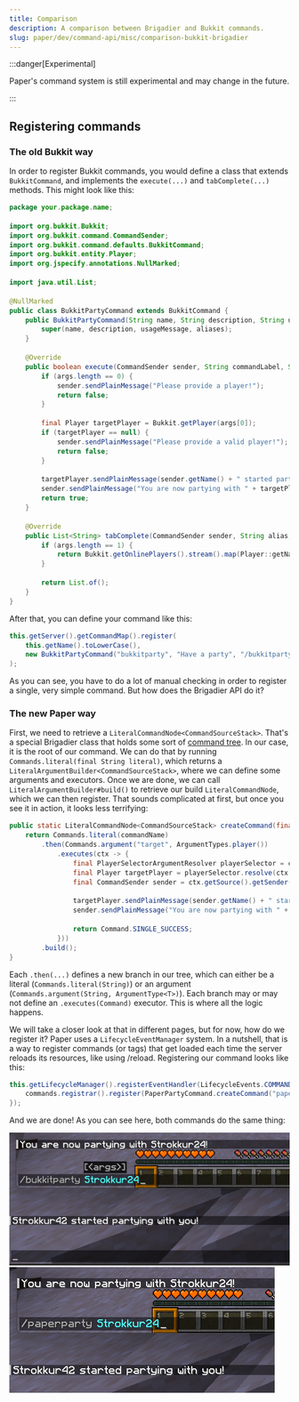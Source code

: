 ```yaml
---
title: Comparison
description: A comparison between Brigadier and Bukkit commands.
slug: paper/dev/command-api/misc/comparison-bukkit-brigadier
---
```


:::danger[Experimental]

Paper's command system is still experimental and may change in the future.

:::

## Registering commands
### The old Bukkit way

In order to register Bukkit commands, you would define a class that extends `BukkitCommand`, and implements the `execute(...)` and `tabComplete(...)`
methods. This might look like this:
```java title="BukkitPartyCommand.java"
package your.package.name;

import org.bukkit.Bukkit;
import org.bukkit.command.CommandSender;
import org.bukkit.command.defaults.BukkitCommand;
import org.bukkit.entity.Player;
import org.jspecify.annotations.NullMarked;

import java.util.List;

@NullMarked
public class BukkitPartyCommand extends BukkitCommand {
    public BukkitPartyCommand(String name, String description, String usageMessage, List<String> aliases) {
        super(name, description, usageMessage, aliases);
    }

    @Override
    public boolean execute(CommandSender sender, String commandLabel, String[] args) {
        if (args.length == 0) {
            sender.sendPlainMessage("Please provide a player!");
            return false;
        }

        final Player targetPlayer = Bukkit.getPlayer(args[0]);
        if (targetPlayer == null) {
            sender.sendPlainMessage("Please provide a valid player!");
            return false;
        }

        targetPlayer.sendPlainMessage(sender.getName() + " started partying with you!");
        sender.sendPlainMessage("You are now partying with " + targetPlayer.getName() + "!");
        return true;
    }

    @Override
    public List<String> tabComplete(CommandSender sender, String alias, String[] args) throws IllegalArgumentException {
        if (args.length == 1) {
            return Bukkit.getOnlinePlayers().stream().map(Player::getName).toList();
        }

        return List.of();
    }
}
```

After that, you can define your command like this:

```java title="PluginClass.java"
this.getServer().getCommandMap().register(
    this.getName().toLowerCase(),
    new BukkitPartyCommand("bukkitparty", "Have a party", "/bukkitparty <player>", List.of())
);
```

As you can see, you have to do a lot of manual checking in order to register a single, very simple command. But how does
the Brigadier API do it?

### The new Paper way
First, we need to retrieve a `LiteralCommandNode<CommandSourceStack>`. That's a special Brigadier class that holds some sort of [command tree](../basics/command-tree).
In our case, it is the root of our command. We can do that by running `Commands.literal(final String literal)`, which returns a
`LiteralArgumentBuilder<CommandSourceStack>`, where we can define some arguments and executors. Once we are done, we can call
`LiteralArgumentBuilder#build()` to retrieve our build `LiteralCommandNode`, which we can then register. That sounds complicated at first,
but once you see it in action, it looks less terrifying:

```java title="PaperPartyCommand.java"
public static LiteralCommandNode<CommandSourceStack> createCommand(final String commandName) {
    return Commands.literal(commandName)
        .then(Commands.argument("target", ArgumentTypes.player())
            .executes(ctx -> {
                final PlayerSelectorArgumentResolver playerSelector = ctx.getArgument("target", PlayerSelectorArgumentResolver.class);
                final Player targetPlayer = playerSelector.resolve(ctx.getSource()).getFirst();
                final CommandSender sender = ctx.getSource().getSender();

                targetPlayer.sendPlainMessage(sender.getName() + " started partying with you!");
                sender.sendPlainMessage("You are now partying with " + targetPlayer.getName() + "!");

                return Command.SINGLE_SUCCESS;
            }))
        .build();
}
```

Each `.then(...)` defines a new branch in our tree, which can either be a literal (`Commands.literal(String)`) or an argument
(`Commands.argument(String, ArgumentType<T>)`). Each branch may or may not define an `.executes(Command)` executor. This is
where all the logic happens.

We will take a closer look at that in different pages, but for now, how do we register it? Paper uses a `LifecycleEventManager` system.
In a nutshell, that is a way to register commands (or tags) that get loaded each time the server reloads its resources, like using /reload.
Registering our command looks like this:
```java title="PluginClass.java"
this.getLifecycleManager().registerEventHandler(LifecycleEvents.COMMANDS, commands -> {
    commands.registrar().register(PaperPartyCommand.createCommand("paperparty"), "Have a nice party");
});
```

And we are done! As you can see here, both commands do the same thing:

![](./assets/bukkitparty-command.png)
![](./assets/paperparty-command.png)
